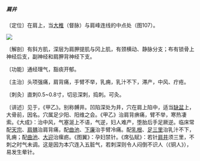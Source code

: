 ##### 肩井

〔定位〕在肩上，当[大椎](https://www.gmzyjc.com/read/zjs/zjs3.2.2-0.0.1.3.14.md)（督脉）与肩峰连线的中点处（图107）。

![](img/图107.jpg)

〔解剖〕有斜方肌，深层为肩胛提肌与冈上肌，有颈横动、静脉分支；布有锁骨上神经后支，副神经和肩胛背神经下支。

〔功能〕通经理气，豁痰开郁。

〔主治〕头项强痛，肩背痛，手臂不举，乳痈，乳汁不下，滞产，中风、疔疮。 

〔刺灸〕直刺0.5~0.8寸，切忌深刺，捣刺。可灸。

〔讲述〕见于，《甲乙》。别称髆井。凹陷深处为井，穴在肩上陷中，适当[缺盆](https://www.gmzyjc.com/read/zjs/zjs3.1.1-3-0.1.3.3.12.md)上，大骨前，因名。穴属足少阳、阳维之会。《甲乙》治肩背痹痛，臂不举，寒热凄索。《大成》：治中风，气塞涎上不语，气逆，妇人难产，堕胎后手足厥逆。临床常配[天宗](https://www.gmzyjc.com/read/zjs/zjs3.1.4-6-0.0.3.3.11.md)、[肩髃](https://www.gmzyjc.com/read/zjs/zjs3.1.1-3-0.1.2.3.15.md)治肩背痛，配[曲池](https://www.gmzyjc.com/read/zjs/zjs3.1.1-3-0.1.2.3.11.md)、[下廉](https://www.gmzyjc.com/read/zjs/zjs3.1.1-3-0.1.2.3.8.md)治手臂冷痛。配[乳根](https://www.gmzyjc.com/read/zjs/zjs3.1.1-3-0.1.3.3.18.md)、[足三里](https://www.gmzyjc.com/read/zjs/zjs3.1.1-3-0.1.3.3.36.md)治乳汁不下，乳痈；配[曲池](https://www.gmzyjc.com/read/zjs/zjs3.1.1-3-0.1.2.3.11.md)、[大迎](https://www.gmzyjc.com/read/zjs/zjs3.1.1-3-0.1.3.3.5.md)治瘰疬。《图翼》：孕妇禁针。《席弘赋》：若针[肩井](https://www.gmzyjc.com/read/zjs/zjs3.1.9-12-0.0.3.3.21.md)须三里，不刺之时气未调。这是因为本穴连入五脏气，若刺深则令人闷倒不识人（《铜人》），易发生晕针。
